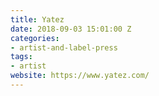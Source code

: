 ```yaml
---
title: Yatez
date: 2018-09-03 15:01:00 Z
categories:
- artist-and-label-press
tags:
- artist
website: https://www.yatez.com/
---
```


